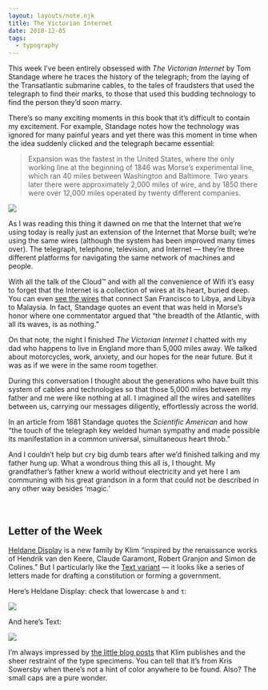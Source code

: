```yaml
---
layout: layouts/note.njk
title: The Victorian Internet
date: 2018-12-05
tags:
  - typography
---
```


This week I’ve been entirely obsessed with _The Victorian Internet_ by Tom Standage where he traces the history of the telegraph; from the laying of the Transatlantic submarine cables, to the tales of fraudsters that used the telegraph to find their marks, to those that used this budding technology to find the person they’d soon marry.

There’s so many exciting moments in this book that it’s difficult to contain my excitement. For example, Standage notes how the technology was ignored for many painful years and yet there was this moment in time when the idea suddenly clicked and the telegraph became essential:

> Expansion was the fastest in the United States, where the only working line at the beginning of 1846 was Morse’s experimental line, which ran 40 miles between Washington and Baltimore. Two years later there were approximately 2,000 miles of wire, and by 1850 there were over 12,000 miles operated by twenty different companies.

![](https://buttondown.s3.us-west-2.amazonaws.com/images/48da787c-675f-4cf6-8b73-b1fe3fc4f90a.jpg)

As I was reading this thing it dawned on me that the Internet that we’re using today is really just an extension of the Internet that Morse built; we’re using the same wires (although the system has been improved many times over). The telegraph, telephone, television, and Internet — they’re three different platforms for navigating the same network of machines and people.

With all the talk of the Cloud™️ and with all the convenience of Wifi it’s easy to forget that the Internet is a collection of wires at its heart, buried deep. You can even [see the wires](https://www.submarinecablemap.com/) that connect San Francisco to Libya, and Libya to Malaysia. In fact, Standage quotes an event that was held in Morse’s honor where one commentator argued that “the breadth of the Atlantic, with all its waves, is as nothing.”

On that note, the night I finished _The Victorian Internet_ I chatted with my dad who happens to live in England more than 5,000 miles away. We talked about motorcycles, work, anxiety, and our hopes for the near future. But it was as if we were in the same room together.

During this conversation I thought about the generations who have built this system of cables and technologies so that those 5,000 miles between my father and me were like nothing at all. I imagined all the wires and satellites between us, carrying our messages diligently, effortlessly across the world.

In an article from 1881 Standage quotes the _Scientific American_ and how “the touch of the telegraph key welded human sympathy and made possible its manifestation in a common universal, simultaneous heart throb.”

And I couldn’t help but cry big dumb tears after we’d finished talking and my father hung up. What a wondrous thing this all is, I thought. My grandfather’s father knew a world without electricity and yet here I am communing with his great grandson in a form that could not be described in any other way besides ‘magic.’
<br/>
<br/>
<br/>

## Letter of the Week

[Heldane Display](https://klim.co.nz/retail-fonts/heldane-display/) is a new family by Klim “inspired by the renaissance works of Hendrik van den Keere, Claude Garamont, Robert Granjon and Simon de Colines.” But I particularly like the [Text variant](https://klim.co.nz/retail-fonts/heldane-text/) — it looks like a series of letters made for drafting a constitution or forming a government.

Here’s Heldane Display: check that lowercase `b` and `t`:

![](https://buttondown.s3.us-west-2.amazonaws.com/images/65730ea9-a569-4742-99d2-d53f7f3478b7.png)

And here’s Text:

![](https://buttondown.s3.us-west-2.amazonaws.com/images/c8e98546-78d0-4854-b5e9-0bd37c7bc8bf.png)

I’m always impressed by [the little blog posts](https://klim.co.nz/blog/heldane-design-information/) that Klim publishes and the sheer restraint of the type specimens. You can tell that it’s from Kris Sowersby when there’s not a hint of color anywhere to be found. Also? The small caps are a pure wonder.
